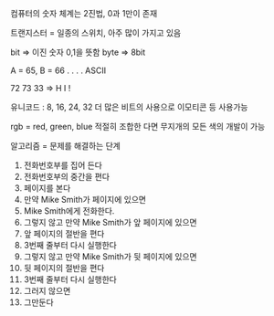 컴퓨터의 숫자 체계는 2진법, 0과 1만이 존재

트랜지스터 = 일종의 스위치, 아주 많이 가지고 있음 

bit => 이진 숫자 0,1을 뜻함
byte => 8bit 

A = 65, B = 66 . . . . 
ASCII

72 73 33 => H I !

유니코드 : 8, 16, 24, 32 더 많은 비트의 사용으로 이모티콘 등 사용가능

rgb = red, green, blue
적절히 조합한 다면 무지개의 모든 색의 개발이 가능

알고리즘 = 문제를 해결하는 단계

1. 전화번호부를 집어 든다
2. 전화번호부의 중간을 편다
3. 페이지를 본다
4. 만약 Mike Smith가 페이지에 있으면
5.    Mike Smith에게 전화한다.
6. 그렇지 않고 만약 Mike Smith가 앞 페이지에 있으면
7.  앞 페이지의 절반을 편다
8.  3번째 줄부터 다시 실행한다
9. 그렇지 않고 만약 Mike Smith가 뒷 페이지에 있으면
10.    뒷 페이지의 절반을 편다
11.    3번째 줄부터 다시 실행한다
12. 그러지 않으면
13.    그만둔다
